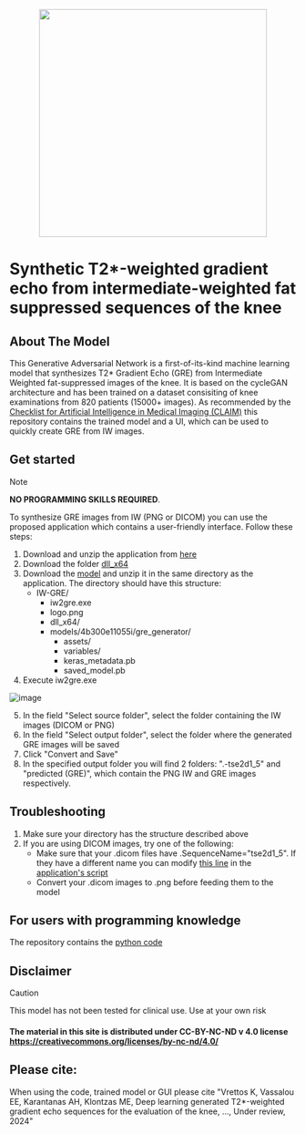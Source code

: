 <p align="center">
    <img width="400" src="https://github.com/user-attachments/assets/1d0d21f4-d0e5-464f-bb5d-17dbf068bfa5">
</p>

# Synthetic T2*-weighted gradient echo from intermediate-weighted fat suppressed sequences of the knee 

## About The Model
This Generative Adversarial Network is a first-of-its-kind machine learning model that synthesizes T2* Gradient Echo (GRE) from Intermediate Weighted fat-suppressed images of the knee. It is based on the cycleGAN architecture and has been trained on a dataset consisiting of knee examinations from 820 patients (15000+ images). As recommended by the [Checklist for Artificial Intelligence in Medical Imaging (CLAIM)](https://pubs.rsna.org/page/ai/claim) this repository contains the trained model and a UI, which can be used to quickly create GRE from IW images.

## Get started 
> [!NOTE]
> **NO PROGRAMMING SKILLS REQUIRED**.

To synthesize GRE images from IW (PNG or DICOM) you can use the proposed application which contains a user-friendly interface. Follow these steps:
1. Download and unzip the application from [here](https://1drv.ms/u/s!AvQ0hEwrvy_CgiQfp3nnthIjpZAp?e=qHQcNv)
2. Download the folder [dll_x64](dll_x64)
3. Download the [model](/models) and unzip it in the same directory as the application. The directory should have this structure:
   - IW-GRE/
     - iw2gre.exe
     - logo.png
     - dll_x64/
     - models/4b300e11055i/gre_generator/
       - assets/
       - variables/
       - keras_metadata.pb
       - saved_model.pb 
4. Execute iw2gre.exe

![image](https://github.com/user-attachments/assets/f077b5a0-58b8-48e6-8a19-2b804a8d3dd0)

5. In the field "Select source folder", select the folder containing the IW images (DICOM or PNG)
6. In the field "Select output folder", select the folder where the generated GRE images will be saved
7. Click "Convert and Save"
8. In the specified output folder you will find 2 folders: ".-tse2d1_5" and "predicted (GRE)", which contain the PNG IW and GRE images respectively.

## Troubleshooting
1. Make sure your directory has the structure described above
2. If you are using DICOM images, try one of the following:
   - Make sure that your .dicom files have .SequenceName="tse2d1_5". If they have a different name you can modify [this line](https://github.com/konstvr/IWtoGRE-cycleGAN/blob/f57dab8c398e17828958e4318edb9278778f92e1/iw2gre.py#L185) in the [application's script](iw2gre.py)
   - Convert your .dicom images to .png before feeding them to the model

## For users with programming knowledge
The repository contains the [python code](iw-me2d-EDITS.ipynb) 

## Disclaimer
>[!CAUTION] 
>This model has not been tested for clinical use. Use at your own risk
#### The material in this site is distributed under CC-BY-NC-ND v 4.0 license https://creativecommons.org/licenses/by-nc-nd/4.0/

## Please cite:
When using the code, trained model or GUI please cite "Vrettos K, Vassalou EE, Karantanas AH, Klontzas ME, Deep learning generated T2*-weighted gradient echo sequences for the evaluation of the knee, ..., Under review, 2024"

